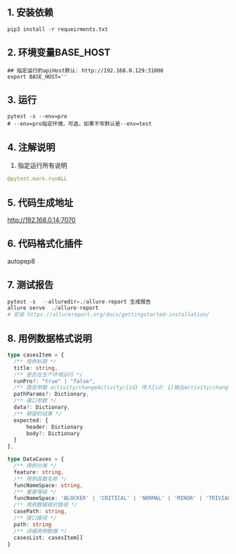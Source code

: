 
## 1. 安装依赖
```shell
pip3 install -r requeirments.txt
```

## 2. 环境变量BASE_HOST
```shell
## 指定运行的apiHost默认: http://192.168.0.129:31000
export BASE_HOST=''
```
## 3. 运行
```shell
pytest -s --env=pro
# --env=pro指定环境，可选，如果不写默认是--env=test
```

## 4. 注解说明
1. 指定运行所有说明
```py
@pytest.mark.runALL
```

## 5. 代码生成地址
http://192.168.0.14:7070

## 6. 代码格式化插件
autopep8

## 7. 测试报告
```py
pytest -s  --alluredir=./allure-report 生成报告
allure serve  ./allure-report
# 安装 https://allurereport.org/docs/gettingstarted-installation/
```

## 8. 用例数据格式说明
```ts
type casesItem = {
  /** 用例标题 */
  title: string,
  /** 是否在生产环境运行 */
  runPro?: "true" | "false",
  /** 路径参数 activity/changeActivity/{id} 传入{id: 1}输出activity/changeActivity/{1}*/
  pathParams?: Dictionary,
  /** 接口参数 */
  data?: Dictionary,
  /** 期望的结果 */
  expected: {
      header: Dictionary
      body?: Dictionary
  }
},

type DataCases = {
  /** 用例分类 */
  feature: string,
  /** 用例函数名称 */
  funcNameSpace: string,
  /** 重要等级 */
  funcNameSpace: 'BLOCKER' | 'CRITICAL' | 'NORMAL' | 'MINOR' | 'TRIVIAL',
  /** 用例数据相对路径 */
  casePath: string,
  /** 接口路径 */
  path: string
  /** 详细用例数据 */
  casesList: casesItem[]
}

```
